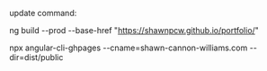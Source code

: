 update command:  

ng build --prod --base-href "https://shawnpcw.github.io/portfolio/"

npx angular-cli-ghpages --cname=shawn-cannon-williams.com --dir=dist/public
